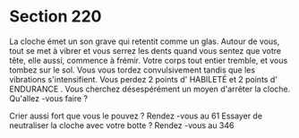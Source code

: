 # Section 220

La cloche émet un son grave qui retentit comme un glas. Autour de vous, tout se met à
vibrer et vous serrez les dents quand vous sentez que votre tête, elle aussi, commence à
frémir. Votre corps tout entier tremble, et vous tombez sur le sol. Vous vous tordez
convulsivement tandis que les vibrations s'intensifient. Vous perdez 2 points d' HABILETÉ  et
2 points d' ENDURANCE . Vous cherchez désespérément un moyen d'arrêter la cloche.
Qu'allez -vous faire  ?

Crier aussi fort que vous le pouvez  ?     Rendez -vous au 61
Essayer de neutraliser la cloche avec votre botte  ?   Rendez -vous au 346